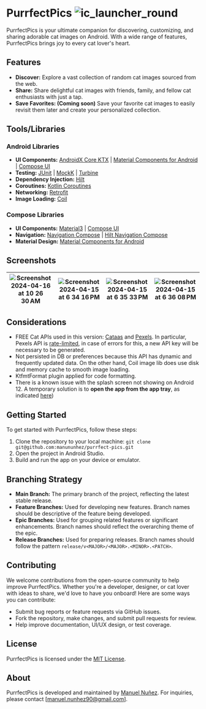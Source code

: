 # PurrfectPics ![ic_launcher_round](https://github.com/manununhez/purrfect-pics/assets/5048531/1fab47b6-03fb-4901-b6c9-0fe60cbaecd1)

PurrfectPics is your ultimate companion for discovering, customizing, and sharing adorable cat
images on Android. With a wide range of features, PurrfectPics brings joy to every cat lover's
heart.

## Features

- **Discover:** Explore a vast collection of random cat images sourced from the web.
- **Share:** Share delightful cat images with friends, family, and fellow cat enthusiasts with just
  a tap.
- **Save Favorites: (Coming soon)** Save your favorite cat images to easily revisit them later and
  create your personalized collection.

## Tools/Libraries

### Android Libraries

- **UI Components:** [AndroidX Core KTX](https://developer.android.com/jetpack/androidx/releases/core) | [Material Components for Android](https://github.com/material-components/material-components-android) | [Compose UI](https://developer.android.com/jetpack/androidx/releases/compose-ui)
- **Testing:** [JUnit](https://junit.org/junit5/) | [MockK](https://mockk.io/) | [Turbine](https://github.com/cashapp/turbine)
- **Dependency Injection:** [Hilt](https://developer.android.com/training/dependency-injection/hilt-android)
- **Coroutines:** [Kotlin Coroutines](https://kotlinlang.org/docs/coroutines-overview.html)
- **Networking:** [Retrofit](https://square.github.io/retrofit/)
- **Image Loading:** [Coil](https://coil-kt.github.io/coil/)

### Compose Libraries

- **UI Components:**  [Material3](https://developer.android.com/jetpack/androidx/releases/compose-material3) | [Compose UI](https://developer.android.com/jetpack/androidx/releases/compose-ui)
- **Navigation:** [Navigation Compose](https://developer.android.com/jetpack/androidx/releases/navigation) | [Hilt Navigation Compose](https://developer.android.com/training/dependency-injection/hilt-android#navigation-compose)
- **Material Design:** [Material Components for Android](https://github.com/material-components/material-components-android)

## Screenshots

| ![Screenshot 2024-04-16 at 10 26 30 AM](https://github.com/manununhez/purrfect-pics/assets/5048531/c08f645e-a362-4d2e-bfff-c99d8966e2b8) | ![Screenshot 2024-04-15 at 6 34 16 PM](https://github.com/manununhez/purrfect-pics/assets/5048531/a8024c0c-e31f-4189-b268-1167048658ad) | ![Screenshot 2024-04-15 at 6 35 33 PM](https://github.com/manununhez/purrfect-pics/assets/5048531/1a72c5ea-ee22-4470-8e98-6215ebb86924) | ![Screenshot 2024-04-15 at 6 36 08 PM](https://github.com/manununhez/purrfect-pics/assets/5048531/c31637d7-ddfe-436a-8e16-d27244d638ea) |
|------------------------------------------------------------------------------------------------------------------------------------------|-----------------------------------------------------------------------------------------------------------------------------------------|-----------------------------------------------------------------------------------------------------------------------------------------|-----------------------------------------------------------------------------------------------------------------------------------------|

## Considerations

- FREE Cat APIs used in this version: [Cataas](https://cataas.com/)
  and [Pexels](https://www.pexels.com/). In particular, Pexels API
  is [rate-limited](https://www.pexels.com/api/documentation/#guidelines), in case of errors for
  this, a new API key will be necessary to be generated.
- Not persisted in DB or preferences because this API has dynamic and frequently updated data. On
  the other hand, Coil image lib does use disk and memory cache to smooth image loading.
- KtfmtFormat plugin applied for code formatting.
- There is a known issue with the splash screen not showing on Android 12. A temporary
  solution is to **open the app from the app tray**, as
  indicated [here](https://stackoverflow.com/questions/69812590/android-12-splash-screen-icon-not-displaying))

## Getting Started

To get started with PurrfectPics, follow these steps:

1. Clone the repository to your local
   machine: `git clone git@github.com:manununhez/purrfect-pics.git`
2. Open the project in Android Studio.
3. Build and run the app on your device or emulator.

## Branching Strategy

- **Main Branch:** The primary branch of the project, reflecting the latest stable release.
- **Feature Branches:** Used for developing new features. Branch names should be descriptive of the
  feature being developed.
- **Epic Branches:** Used for grouping related features or significant enhancements. Branch names
  should reflect the overarching theme of the epic.
- **Release Branches:** Used for preparing releases. Branch names should follow the
  pattern `release/v<MAJOR>/<MAJOR>.<MINOR>.<PATCH>`.

## Contributing

We welcome contributions from the open-source community to help improve PurrfectPics. Whether you're
a developer, designer, or cat lover with ideas to share, we'd love to have you onboard! Here are
some ways you can contribute:

- Submit bug reports or feature requests via GitHub issues.
- Fork the repository, make changes, and submit pull requests for review.
- Help improve documentation, UI/UX design, or test coverage.

## License

PurrfectPics is licensed under the [MIT License](LICENSE).

## About

PurrfectPics is developed and maintained by [Manuel Nuñez](mailto:manuel.nunhez90@gmail.com). For
inquiries, please contact [manuel.nunhez90@gmail.com].
